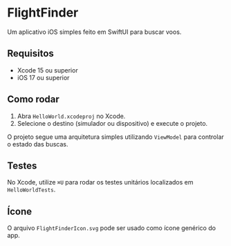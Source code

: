 # FlightFinder

Um aplicativo iOS simples feito em SwiftUI para buscar voos.

## Requisitos
- Xcode 15 ou superior
- iOS 17 ou superior

## Como rodar
1. Abra `HelloWorld.xcodeproj` no Xcode.
2. Selecione o destino (simulador ou dispositivo) e execute o projeto.

O projeto segue uma arquitetura simples utilizando `ViewModel` para controlar o estado das buscas.

## Testes
No Xcode, utilize `⌘U` para rodar os testes unitários localizados em `HelloWorldTests`.

## Ícone
O arquivo `FlightFinderIcon.svg` pode ser usado como ícone genérico do app.
